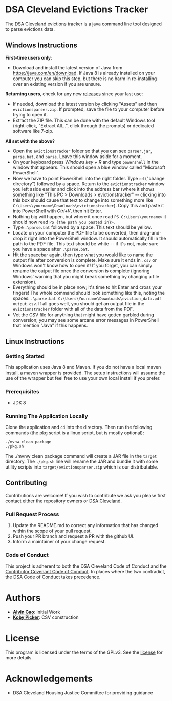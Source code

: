 # DSA Cleveland Evictions Tracker
The DSA Cleveland evictions tracker is a java command line tool designed to parse evictions data.

## Windows Instructions
**First-time users only**:
- Download and install the latest version of Java from https://java.com/en/download. If Java 8 is already installed on your computer you can skip this step, but there is no harm in re-installing over an existing version if you are unsure.

**Returning users**, check for any new [releases](https://github.com/DSACle/evictiontracker/releases) since your last use:
- If needed, download the latest version by clicking "Assets" and then `evictionsparser.zip`. If prompted, save the file to your computer before trying to open it.
- Extract the ZIP file. This can be done with the default Windows tool (right-click, "Extract All...", click through the prompts) or dedicated software like 7-zip.

**All set with the above?**
- Open the `evictionstracker` folder so that you can see `parser.jar`, `parse.bat`, and `parse`. Leave this window aside for a moment.
- On your keyboard press *Windows key + R* and type `powershell` in the window that appears. This should open a blue window called "Microsoft PowerShell".
- Now we have to point PowerShell into the right folder. Type `cd` ("change directory") followed by a space. Return to the `evictionstracker` window you left aside earlier and click into the address bar (where it shows something like "This PC > Downloads > evictionstracker" -- clicking into this box should cause that text to change into something more like `C:\Users\yourname\Downloads\evictionstracker`). Copy this and paste it into PowerShell with *Ctrl+V*, then hit Enter.
- Nothing big will happen, but where it once read `PS C:\Users\yourname>` it should now read `PS {the path you pasted in}>`.
- Type `.\parse.bat` followed by a space. This text should be yellow.
- Locate on your computer the PDF file to be converted, then drag-and-drop it right into the PowerShell window. It should automatically fill in the path to the PDF file. This text should be white -- if it's not, make sure you have a space after `.\parse.bat`.
- Hit the spacebar again, then type what you would like to name the output file after conversion is complete. Make sure it ends in `.csv` or Windows won't know how to open it! If you forget, you can simply rename the output file once the conversion is complete (ignoring Windows' warning that you might break something by changing a file extension).
- Everything should be in place now; it's time to hit Enter and cross your fingers! The whole command should look something like this, noting the spaces: `.\parse.bat C:\Users\Yourname\Downloads\eviction_data.pdf output.csv`. If all goes well, you should get an output file in the `evictionstracker` folder with all of the data from the PDF. 
- Vet the CSV file for anything that might have gotten garbled during conversion; you may see some arcane error messages in PowerShell that mention "Java" if this happens.

## Linux Instructions
### Getting Started
This application uses Java 8 and Maven. If you do not have a local maven install, a maven wrapper is provided. The setup instructions will assume the use of the wrapper but feel free to use your own local install if you prefer.

### Prerequisites
- JDK 8

### Running The Application Locally
Clone the application and `cd` into the directory. Then run the following commands (the pkg script is a linux script, but is mostly optional):

```
./mvnw clean package
./pkg.sh
```

The ./mvnw clean package command will create a JAR file in the `target` directory. The `./pkg.sh` line will rename the JAR and bundle it with some utility scripts into `target/evictionsparser.zip` which is our distributable.

## Contributing
Contributions are welcome! If you wish to contribute we ask you please first contact either the repository owners or [DSA Cleveland](mailto:info@dsacleveland.org).

### Pull Request Process
1. Update the README.md to correct any information that has changed within the scope of your pull request.
2. Push your PR branch and request a PR with the github UI.
3. Inform a maintainer of your change request.

### Code of Conduct
This project is adherent to both the DSA Cleveland Code of Conduct and the [Contributor Covenant Code of Conduct](code_of_conduct.md). In places where the two contradict, the DSA Code of Conduct takes precedence.

# Authors
- [**Alvin Gao**](https://github.com/tehgao): Initial Work
- [**Koby Picker**](https://github.com/jkobyp): CSV construction

# License
This program is licensed under the terms of the GPLv3. See the [license](LICENSE.md) for more details.

# Acknowledgements
- DSA Cleveland Housing Justice Committee for providing guidance
